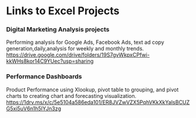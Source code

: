 # Links to Excel Projects 
### Digital Marketing Analysis projects 
Performing analysis for Google Ads, Facebook Ads, text ad copy generation,daily,analysis for weekly and monthly trends.
https://drive.google.com/drive/folders/19S7gvWkpxCPfwi-kkWHs8kor14C9YUec?usp=sharing


### Performance Dashboards
Product Performance using Xlookup, pivot table to grouping, and pivot charts to creating chart and forecasting visualization. 
https://1drv.ms/x/c/5e5104a586eda101/ER8JVZwVZX5PqhVKkXkYaIsBCUZG5xi5uV6n1h5lYJn3zg


